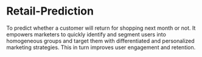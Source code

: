 # Retail-Prediction

To predict whether a customer will return for shopping next month or not. It empowers marketers to quickly identify and segment users into homogeneous groups and target them with differentiated and personalized marketing strategies. This in turn improves user engagement and retention.

